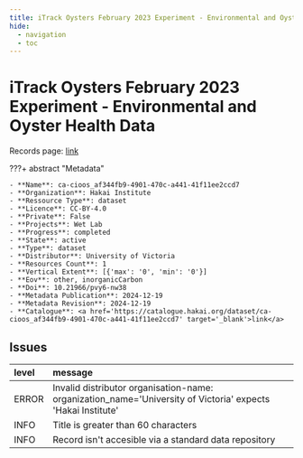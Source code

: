 ```yaml
---
title: iTrack Oysters February 2023 Experiment - Environmental and Oyster Health Data
hide:
  - navigation
  - toc
---
```


# iTrack Oysters February 2023 Experiment - Environmental and Oyster Health Data

Records page: <a href='https://catalogue.hakai.org/dataset/ca-cioos_af344fb9-4901-470c-a441-41f11ee2ccd7' target='_blank'>link</a>

???+ abstract "Metadata"

    - **Name**: ca-cioos_af344fb9-4901-470c-a441-41f11ee2ccd7 
    - **Organization**: Hakai Institute 
    - **Ressource Type**: dataset 
    - **Licence**: CC-BY-4.0 
    - **Private**: False 
    - **Projects**: Wet Lab 
    - **Progress**: completed 
    - **State**: active 
    - **Type**: dataset 
    - **Distributor**: University of Victoria 
    - **Resources Count**: 1 
    - **Vertical Extent**: [{'max': '0', 'min': '0'}] 
    - **Eov**: other, inorganicCarbon 
    - **Doi**: 10.21966/pvy6-nw38 
    - **Metadata Publication**: 2024-12-19 
    - **Metadata Revision**: 2024-12-19 
    - **Catalogue**: <a href='https://catalogue.hakai.org/dataset/ca-cioos_af344fb9-4901-470c-a441-41f11ee2ccd7' target='_blank'>link</a> 

<div id='map'></div>




## Issues
| level   | message                                                                                                     |
|:--------|:------------------------------------------------------------------------------------------------------------|
| ERROR   | Invalid distributor organisation-name: organization_name='University of Victoria' expects 'Hakai Institute' |
| INFO    | Title is greater than 60 characters                                                                         |
| INFO    | Record isn't accesible via a standard data repository                                                       |


<script>
   document.addEventListener("DOMContentLoaded", function() {
    var map = L.map('map').setView([51.505, -125.09], 5);
    L.tileLayer('https://tile.openstreetmap.org/{z}/{x}/{y}.png', {
        maxZoom: 19,
        attribution: '&copy; <a href="http://www.openstreetmap.org/copyright">OpenStreetMap</a>'
    }).addTo(map);
    var geojsonFeature = {
        "type": "Feature",
        "properties": {
            "name" : "iTrack Oysters February 2023 Experiment - Environmental and Oyster Health Data"
        },
        "geometry": {'type': 'Point', 'coordinates': [-125.2, 50.12]}
    }
    L.geoJSON(geojsonFeature).addTo(map);
   })
</script>